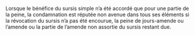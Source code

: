 Lorsque le bénéfice du sursis simple n’a été accordé que pour une partie de la peine, la condamnation est réputée non avenue dans tous ses éléments si la révocation du sursis n’a pas été encourue, la peine de jours-amende ou l’amende ou la partie de l’amende non assortie du sursis restant due.